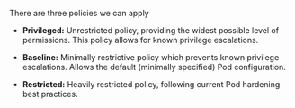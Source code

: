 
There are three policies we can apply

- **Privileged:** Unrestricted policy, providing the widest possible level of permissions. This policy allows for known privilege escalations.

- **Baseline:**	Minimally restrictive policy which prevents known privilege escalations. Allows the default (minimally specified) Pod configuration.

- **Restricted:** Heavily restricted policy, following current Pod hardening best practices.